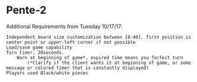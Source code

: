 # Pente-2


Additional Requirements from Tuesday 10/17/17:

	Independent board size customization between [8-40]. first position is center point or upper-left corner if not possible
	Load/save game capability
	Turn timer, 20seconds. 
		Warn at beginning of game*, expired time means you forfeit turn
			(*Clarify if the client wants it at beginning of game, or some message or colored timer that is constantly displayed)
	Players used Black/white pieces
